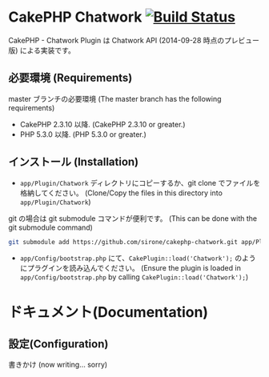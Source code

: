 # CakePHP Chatwork [![Build Status](https://travis-ci.org/sirone/chatwork_cakephp.svg?branch=master)](https://travis-ci.org/sirone/chatwork_cakephp)

CakePHP - Chatwork Plugin は Chatwork API (2014-09-28 時点のプレビュー版) による実装です。

## 必要環境 (Requirements)

master ブランチの必要環境 (The master branch has the following requirements)

* CakePHP 2.3.10 以降. (CakePHP 2.3.10 or greater.)
* PHP 5.3.0 以降. (PHP 5.3.0 or greater.)

## インストール (Installation)

* `app/Plugin/Chatwork` ディレクトリにコピーするか、git clone でファイルを格納してください。 (Clone/Copy the files in this directory into `app/Plugin/Chatwork`)

git の場合は git submodule コマンドが便利です。 (This can be done with the git submodule command)
```sh
git submodule add https://github.com/sirone/cakephp-chatwork.git app/Plugin/Chatwork
```

* `app/Config/bootstrap.php` にて、`CakePlugin::load('Chatwork');` のようにプラグインを読み込んでください。 (Ensure the plugin is loaded in `app/Config/bootstrap.php` by calling `CakePlugin::load('Chatwork');`)

# ドキュメント(Documentation)

## 設定(Configuration)

書きかけ (now writing... sorry)
